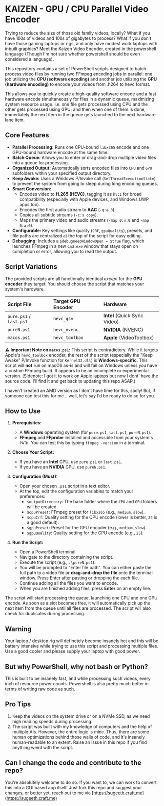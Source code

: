 # KAIZEN - GPU / CPU Parallel Video Encoder

Trying to reduce the size of those old family videos, locally? What if you have 100s of videos and 100s of gigabytes to process? What if you don't have those gaming laptops or rigs, and only have modest work laptops with inbuilt graphics?
Meet the Kaizen Video Encoder, created in the powershell language (Though I'm not sure whether powershell should be even considered a language).

This repository contains a set of PowerShell scripts designed to batch-process video files by running two FFmpeg encoding jobs in parallel: one job utilizing the **CPU (software encoding)** and another job utilizing the **GPU (hardware encoding)** to encode your videos from .h264 to hevc format.

This allows you to quickly create a high-quality software encode and a fast hardware encode simultaneously for files in a dynamic queue, maximizing system resource usage.
i.e. one file gets processed using CPU and the other gets processed using GPU; and then when one of them is done, immediately the next item in the queue gets launched to the next hardware lane item.

## Core Features

* **Parallel Processing:** Runs one CPU-bound `libx265` encode and one GPU-bound hardware encode at the same time.
* **Batch Queue:** Allows you to enter or drag-and-drop multiple video files into a queue for processing.
* **Organized Output:** Automatically sorts encoded files into `CPU` and `GPU` subfolders within your specified output directory.
* **Keep Awake:** Uses a Windows P/Invoke call (`SetThreadExecutionState`) to prevent the system from going to sleep during long encoding queues.
* **Smart Conversion:**
    * Encodes video to **H.265 (HEVC)**, tagging it as `hvc1` for broad compatibility (especially with Apple devices, and Windows UWP apps too).
    * Encodes the first audio stream to **AAC** (`-q:a 3`).
    * Copies all subtitle streams (`-c:s copy`).
    * Maps the primary video and audio streams (`-map 0:v:0` and `-map 0:a:0`).
* **Configurable:** Key settings like quality (`CRF`, `gpuQuality`), presets, and file paths are centralized at the top of the script for easy editing.
* **Debugging:** Includes a `$debugKeepWindowOpen = $true` flag, which launches FFmpeg in a new `cmd.exe` window that stays open on completion or error, allowing you to read the output.

## Script Variations

The provided scripts are all functionally identical *except* for the **GPU encoder** they target. You should choose the script that matches your system's hardware.

| Script File | Target GPU Encoder | Hardware |
| :--- | :--- | :--- |
| `pure.ps1` / `last.ps1` | `hevc_qsv` | **Intel** (Quick Sync Video) |
| `pureN.ps1` | `hevc_nvenc` | **NVIDIA** (NVENC) |
| `macos.ps1` | `hevc_toolbox` | **Apple** (VideoToolbox) |

**⚠️ Important Note on `macos.ps1`:** This script is contradictory. While it targets Apple's `hevc_toolbox` encoder, the rest of the script (especially the "Keep Awake" P/Invoke function for `Kernel32.dll`) is **Windows-specific**. This script will **not** run on macOS as-is and will fail on Windows unless you have a custom FFmpeg build. It appears to be an incomplete or experimental version. (Sidenote: I got it to work on Apple laptops but now I dont' have the source code. I'll find it and get back to updating this repo ASAP.)

I haven't created an AMD version as I don't have time for this, sadly! But, if someone can test this for me... well, let's say I'd be ready to do so for you.

## How to Use

1.  **Prerequisites:**
    * A **Windows** operating system (for `pure.ps1`, `last.ps1`, `pureN.ps1`).
    * **FFmpeg** and **FFprobe** installed and accessible from your system's `PATH`. You can test this by typing `ffmpeg -version` in a terminal.

2.  **Choose Your Script:**
    * If you have an **Intel** GPU, use `pure.ps1` or `last.ps1`.
    * If you have an **NVIDIA** GPU, use `pureN.ps1`.

3.  **Configuration (Must):**
    * Open your chosen `.ps1` script in a text editor.
    * At the top, edit the configuration variables to match your preferences:
        * `$outputDirectory`: The base folder where the `CPU` and `GPU` folders will be created.
        * `$cpuPreset`: FFmpeg preset for `libx265` (e.g., `medium`, `slow`).
        * `$cpuCrf`: Quality setting for the CPU encode (lower is better, `24` is a good default).
        * `$gpuPreset`: Preset for the GPU encoder (e.g., `medium`, `slow`).
        * `$gpuQuality`: Quality setting for the GPU encode (e.g., `25`).

4.  **Run the Script:**
    * Open a PowerShell terminal.
    * Navigate to the directory containing the script.
    * Execute the script (e.g., `.\pureN.ps1`).
    * You will be prompted to "Enter file path". You can either paste the full path to a video file or **drag-and-drop the file** onto the terminal window. Press Enter after pasting or dropping the each file.
    * Continue adding all the files you want to encode.
    * When you are finished adding files, press **Enter** on an empty line.

The script will start processing the queue, launching one CPU and one GPU encode. As soon as a slot becomes free, it will automatically pick up the next item from the queue until all files are processed. The script will also check for duplicates during processing.

## Warning

Your laptop / desktop rig will definetely become insanely hot and this will be battery intensive while trying to use this script and processing multiple files. Use a good cooler and please supply your laptop with good power.

## But why PowerShell, why not bash or Python?

This is built to be insanely fast, and while processing such videos, every inch of resource power counts. Powershell is also pretty much better in terms of writing raw code as such.

## Pro Tips

1. Keep the videos on the system drive or on a NVMe SSD, as we need high reading speeds during processing.
2. The script was built with my knowledge of computers and the help of multiple AIs. However, the entire logic is mine. Thus, there are some human optimizations behind those walls of code, and it's insanely human-readable to an extent. Raise an issue in this repo if you find anything weird with the script.

## Can I change the code and contribute to the repo?

You're absolutely welcome to do so. If you want to, we can work to convert this into a GUI based app itself. Just fork this repo and suggest your changes, or better yet, reach out to me via [https://sugeeth.craft.me](https://sugeeth.craft.me)
